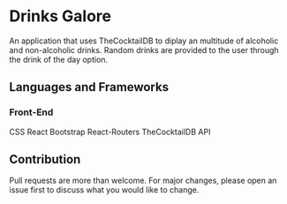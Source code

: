 # Drinks Galore

An application that uses TheCocktailDB to diplay an multitude of alcoholic and non-alcoholic drinks. Random drinks are provided to the user through the drink of the day option.

## Languages and Frameworks

### Front-End
CSS
React
Bootstrap
React-Routers
TheCocktailDB API

## Contribution
Pull requests are more than welcome. For major changes, please open an issue first to discuss what you would like to change.
